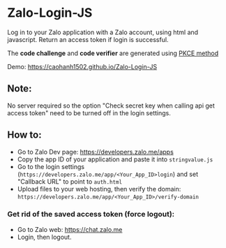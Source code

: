# Zalo-Login-JS
Log in to your Zalo application with a Zalo account, using html and javascript. Return an access token if login is successful.

The **code challenge** and **code verifier** are generated using [PKCE method](https://www.oauth.com/oauth2-servers/pkce/)

Demo: https://caohanh1502.github.io/Zalo-Login-JS
## Note:
No server required so the option "Check secret key when calling api get access token" need to be turned off in the login settings.
## How to:
- Go to Zalo Dev page: https://developers.zalo.me/apps
- Copy the app ID of your application and paste it into ```stringvalue.js```
- Go to the login settings (```https://developers.zalo.me/app/<Your_App_ID>login```) and set "Callback URL" to point to ```auth.html``` 
- Upload files to your web hosting, then verify the domain: ```https://developers.zalo.me/app/<Your_App_ID>/verify-domain```

### Get rid of the saved access token (force logout):
- Go to Zalo web: https://chat.zalo.me
- Login, then logout.
